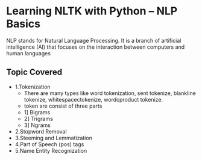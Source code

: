 # Learning NLTK with Python – NLP Basics
NLP stands for Natural Language Processing. It is a branch of artificial intelligence (AI) that focuses on the interaction between computers and human  languages

## Topic Covered
- 1.Tokenization
    - There are many types like word tokenization, sent tokenize, blankline tokenize, whitespacectokenize, wordcproduct tokenize.
    - token are consist of three parts
    - 1] Bigrams
    - 2] Trigrams
    - 3] Ngrams
- 2.Stopword Removal
- 3.Steeming and Lemmatization
- 4.Part of Speech (pos) tags
- 5.Name Entity Recognization

